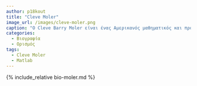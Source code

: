 ```yaml
---
author: p18kout
title: "Cleve Moler"
image_url: /images/cleve-moler.png
caption: "Ο Cleve Barry Moler είναι ένας Αμερικανός μαθηματικός και προγραμματιστής υπολογιστών που ειδικεύεται στην αριθμητική ανάλυση."
categories:
  - Βιογραφία 
  - Ορισμός 
tags:
  - Cleve Moler
  - Matlab
---
```


{% include_relative bio-moler.md %}
